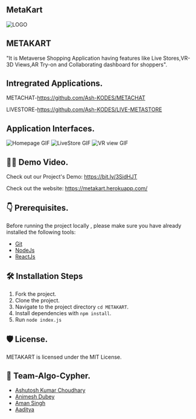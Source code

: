 ## MetaKart

![LOGO](https://github.com/Ash-KODES/METADATA/blob/main/logo.png?raw=true)

## METAKART
"It is Metaverse Shopping Application having features like Live Stores,VR-3D Views,AR Try-on and Collaborating dashboard for shoppers".

## Intregrated Applications.

METACHAT-https://github.com/Ash-KODES/METACHAT

LIVESTORE-https://github.com/Ash-KODES/LIVE-METASTORE

## Application Interfaces.
![Homepage GIF](https://github.com/Ash-KODES/METADATA/blob/main/home.gif?raw=true)
![LiveStore GIF](https://github.com/Ash-KODES/METADATA/blob/main/LIVE%20STORE.gif?raw=true)
![VR view GIF](https://github.com/Ash-KODES/METADATA/blob/main/vr%20view.gif?raw=true)

## 👨‍💻 Demo Video.


Check out our Project's Demo: https://bit.ly/3SidHJT


Check out the website: https://metakart.herokuapp.com/

## 👇 Prerequisites. 

Before running the project locally , please make sure you have already installed the following tools:

- [Git](https://git-scm.com/downloads)
- [NodeJs](https://nodejs.org/en/download/)
- [ReactJs](https://reactjs.org/docs/getting-started.html)

## 🛠️ Installation Steps

1. Fork the project. 
2. Clone the project.
3. Navigate to the project directory `cd METAKART`.
4. Install dependencies with `npm install`.
5. Run `node index.js`


## 🛡️ License.

METAKART is licensed under the MIT License.

## 💪 Team-Algo-Cypher.
- [Ashutosh Kumar Choudhary](https://github.com/Ash-KODES)
- [Animesh Dubey](https://github.com/animesh624)
- [Aman Singh](https://github.com/aman-s-20)
- [Aaditya](https://github.com/aaditya-20)

